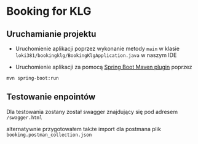 # Booking for KLG

## Uruchamianie projektu

* Uruchomienie aplikacji poprzez wykonanie metody `main` w klasie `loki381/bookingklg/BookingKlgApplication.java` w naszym IDE

* Uruchomienie aplikacji za pomocą [Spring Boot Maven plugin](https://docs.spring.io/spring-boot/docs/current/reference/html/build-tool-plugins-maven-plugin.html) poprzez

```shell
mvn spring-boot:run
```

## Testowanie enpointów

Dla testowania zostany został swagger znajdujący się pod adresem `/swagger.html`

alternatywnie przygotowałem także import dla postmana
plik `booking.postman_collection.json`
